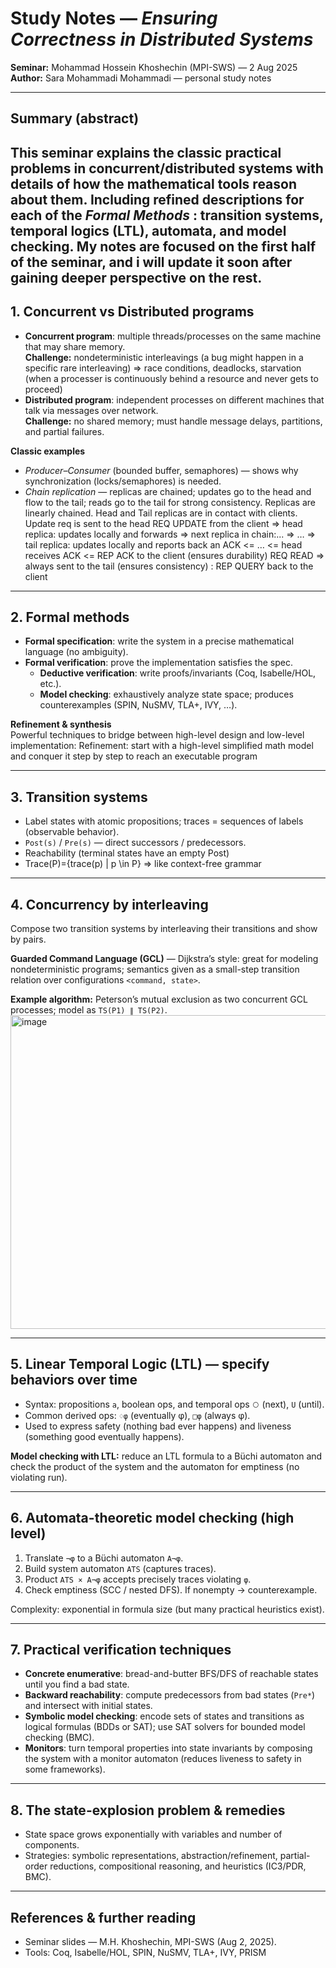 # Study Notes — *Ensuring Correctness in Distributed Systems*
**Seminar:** Mohammad Hossein Khoshechin (MPI-SWS) — 2 Aug 2025  
**Author:** Sara Mohammadi Mohammadi — personal study notes 

---

## Summary (abstract)
This seminar explains the classic practical problems in concurrent/distributed systems with details of how the mathematical tools reason about them.
Including refined descriptions for each of the *Formal Methods* : transition systems, temporal logics (LTL), automata, and model checking. 
My notes are focused on the first half of the seminar, and i will update it soon after gaining deeper perspective on the rest.
---

## 1. Concurrent vs Distributed programs 
- **Concurrent program**: multiple threads/processes on the same machine that may share memory.  
  **Challenge:** nondeterministic interleavings (a bug might happen in a specific rare interleaving) ⇒ race conditions, deadlocks, starvation (when a processer is continuously behind a resource and never gets to proceed)
- **Distributed program**: independent processes on different machines that talk via messages over network.  
  **Challenge:** no shared memory; must handle message delays, partitions, and partial failures.

**Classic examples**
- *Producer–Consumer* (bounded buffer, semaphores) — shows why synchronization (locks/semaphores) is needed.
- *Chain replication* — replicas are chained; updates go to the head and flow to the tail; reads go to the tail for strong consistency.
  Replicas are linearly chained. Head and Tail replicas are in contact with clients. Update req is sent to the head 
REQ UPDATE from the client => head replica: updates locally and forwards => next replica in chain:... => … => tail replica: updates locally and reports back an ACK <= … <= head receives ACK <= REP ACK to the client
(ensures durability)
REQ READ => always sent to the tail (ensures consistency) : REP QUERY back to the client

---

## 2. Formal methods 
- **Formal specification**: write the system in a precise mathematical language (no ambiguity).
- **Formal verification**: prove the implementation satisfies the spec.
  - **Deductive verification**: write proofs/invariants (Coq, Isabelle/HOL, etc.).
  - **Model checking**: exhaustively analyze state space; produces counterexamples (SPIN, NuSMV, TLA+, IVY, …).

**Refinement & synthesis**  
  Powerful techniques to bridge between high-level design and low-level implementation:
	Refinement: start with a high-level simplified math model and conquer it step by step to reach an executable program


---

## 3. Transition systems 
- Label states with atomic propositions; traces = sequences of labels (observable behavior).
- `Post(s)` / `Pre(s)` — direct successors / predecessors.
- Reachability (terminal states have an empty Post)
- Trace(P)={trace(p) | p \in P} => like context-free grammar
---

## 4. Concurrency by interleaving
Compose two transition systems by interleaving their transitions and show by pairs.

**Guarded Command Language (GCL)** — Dijkstra’s style: great for modeling nondeterministic programs; semantics given as a small-step transition relation over configurations `<command, state>`.

**Example algorithm:** Peterson’s mutual exclusion as two concurrent GCL processes; model as `TS(P1) ∥ TS(P2)`.
<img width="838" height="502" alt="image" src="https://github.com/user-attachments/assets/d57bb722-5872-4a23-97af-9dba1846ed64" />


---

## 5. Linear Temporal Logic (LTL) — specify behaviors over time
- Syntax: propositions `a`, boolean ops, and temporal ops `⃝` (next), `U` (until).  
- Common derived ops: `♢φ` (eventually φ), `□φ` (always φ).
- Used to express safety (nothing bad ever happens) and liveness (something good eventually happens).

**Model checking with LTL:** reduce an LTL formula to a Büchi automaton and check the product of the system and the automaton for emptiness (no violating run).

---

## 6. Automata-theoretic model checking (high level)
1. Translate `¬φ` to a Büchi automaton `A¬φ`.  
2. Build system automaton `ATS` (captures traces).  
3. Product `ATS × A¬φ` accepts precisely traces violating `φ`.  
4. Check emptiness (SCC / nested DFS). If nonempty → counterexample.

Complexity: exponential in formula size (but many practical heuristics exist).

---

## 7. Practical verification techniques
- **Concrete enumerative**: bread-and-butter BFS/DFS of reachable states until you find a bad state.
- **Backward reachability**: compute predecessors from bad states (`Pre*`) and intersect with initial states.
- **Symbolic model checking**: encode sets of states and transitions as logical formulas (BDDs or SAT); use SAT solvers for bounded model checking (BMC).
- **Monitors**: turn temporal properties into state invariants by composing the system with a monitor automaton (reduces liveness to safety in some frameworks).

---

## 8. The state-explosion problem & remedies
- State space grows exponentially with variables and number of components.
- Strategies: symbolic representations, abstraction/refinement, partial-order reductions, compositional reasoning, and heuristics (IC3/PDR, BMC).

---

## References & further reading
- Seminar slides — M.H. Khoshechin, MPI-SWS (Aug 2, 2025).  
- Tools: Coq, Isabelle/HOL, SPIN, NuSMV, TLA+, IVY, PRISM 
